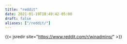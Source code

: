 ```yaml
---
title: "reddit"
date: 2021-01-19T18:49:42-05:00
draft: false
aliases: ["/reddit/"]
---
```


{{< jsredir site="https://www.reddit.com/r/winadmins/" >}}
